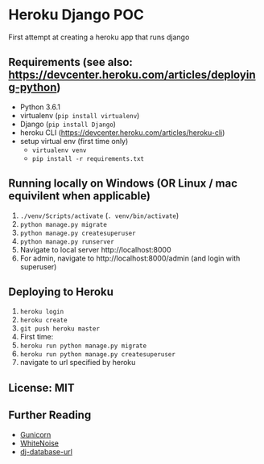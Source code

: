 # Heroku Django POC

First attempt at creating a heroku app that runs django

## Requirements (see also: https://devcenter.heroku.com/articles/deploying-python)

- Python 3.6.1
- virtualenv (`pip install virtualenv`)
- Django (`pip install Django`)
- heroku CLI (https://devcenter.heroku.com/articles/heroku-cli)
- setup virtual env (first time only)
  - `virtualenv venv`
  - `pip install -r requirements.txt`

## Running locally on Windows (OR Linux / mac equivilent when applicable)

1. `./venv/Scripts/activate` (`. venv/bin/activate`)
2. `python manage.py migrate`
3. `python manage.py createsuperuser`
4. `python manage.py runserver`
5. Navigate to local server http://localhost:8000 
6. For admin, navigate to http://localhost:8000/admin (and login with superuser)

## Deploying to Heroku

1. `heroku login`
2. `heroku create`
3. `git push heroku master`
4. First time:
 1. `heroku run python manage.py migrate`
 2. `heroku run python manage.py createsuperuser`
5. navigate to url specified by heroku

## License: MIT

## Further Reading

- [Gunicorn](https://warehouse.python.org/project/gunicorn/)
- [WhiteNoise](https://warehouse.python.org/project/whitenoise/)
- [dj-database-url](https://warehouse.python.org/project/dj-database-url/)
